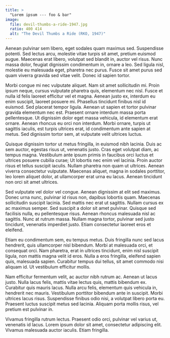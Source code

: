 ```yaml
---
title: >
  "Lorem ipsum --- foo & bar"
image:
  file: devil-thumbs-a-ride-1947.jpg
  ratio: 400 414
  alt: "The Devil Thumbs a Ride (RKO, 1947)"
---
```


Aenean pulvinar sem libero, eget sodales quam maximus sed. Suspendisse potenti. Sed lectus arcu, molestie vitae turpis sit amet, pretium euismod augue. Maecenas erat libero, volutpat sed blandit in, auctor vel risus. Nunc massa dolor, feugiat dignissim condimentum in, ornare a leo. Sed ligula nisl, molestie eu malesuada eget, pharetra nec purus. Fusce sit amet purus sed quam viverra gravida sed vitae velit. Donec id sapien tortor.

Morbi congue mi nec vulputate aliquet. Nam sit amet sollicitudin mi. Proin ipsum neque, cursus vulputate pharetra quis, elementum nec nisl. Fusce et nulla id felis laoreet efficitur vel et magna. Aenean justo ex, interdum eu enim suscipit, laoreet posuere mi. Phasellus tincidunt finibus nisl id euismod. Sed placerat tempor ligula. Aenean ut sapien et tortor pulvinar gravida elementum nec est. Praesent ornare interdum massa porta pellentesque. Ut dignissim dolor eget massa vehicula, id elementum erat ornare. Aenean rhoncus eu orci non interdum. Morbi ornare, turpis ut sagittis iaculis, est turpis ultrices erat, id condimentum ante sapien at metus. Sed dignissim tortor sem, at vulputate velit ultrices luctus.

Quisque dignissim tortor ut metus fringilla, in euismod nibh lacinia. Duis ac sem auctor, egestas risus ut, venenatis justo. Cras eget volutpat diam, ac tempus magna. Vestibulum ante ipsum primis in faucibus orci luctus et ultrices posuere cubilia curae; Ut lobortis nec enim vel lacinia. Proin auctor risus et tellus suscipit iaculis. Nullam pharetra non quam ut ultrices. Aenean viverra consectetur vulputate. Maecenas aliquet, magna in sodales porttitor, leo lorem aliquet dolor, at ullamcorper erat urna eu lacus. Aenean tincidunt non orci sit amet ultrices.

Sed vulputate vel dolor vel congue. Aenean dignissim at elit sed maximus. Donec urna nunc, pulvinar id risus non, dapibus lobortis quam. Maecenas sollicitudin suscipit lacinia. Sed mattis nec erat ut sagittis. Nullam cursus ex ac maximus semper. Sed suscipit a dolor sit amet pulvinar. Quisque sed facilisis nulla, eu pellentesque risus. Aenean rhoncus malesuada nisl ac sagittis. Nunc at rutrum massa. Nullam magna tortor, pulvinar sed justo tincidunt, venenatis imperdiet justo. Etiam consectetur laoreet eros et eleifend.

Etiam eu condimentum sem, eu tempus metus. Duis fringilla nunc sed lacus hendrerit, quis ullamcorper nisl bibendum. Morbi at malesuada orci, et consequat orci. Nam pharetra, erat in ultrices tincidunt, enim nisl suscipit ligula, non mattis magna velit id eros. Nulla a eros fringilla, eleifend sapien quis, malesuada sapien. Curabitur tempus dui tellus, sit amet commodo nisi aliquam id. Ut vestibulum efficitur mollis.

Nam efficitur fermentum velit, ac auctor nibh rutrum ac. Aenean ut lacus justo. Nulla lacus felis, mattis vitae lectus quis, mattis bibendum ex. Curabitur quis mauris lacus. Nulla arcu felis, elementum quis vehicula in, hendrerit nec mauris. Vestibulum porttitor bibendum ante in suscipit. Morbi ultrices lacus risus. Suspendisse finibus odio nisi, a volutpat libero porta eu. Praesent luctus suscipit metus sed lacinia. Aliquam porta mollis risus, vel pretium est pulvinar in.

Vivamus fringilla rutrum lectus. Praesent odio orci, pulvinar vel varius ut, venenatis id lacus. Lorem ipsum dolor sit amet, consectetur adipiscing elit. Vivamus malesuada auctor iaculis. Etiam fringilla.